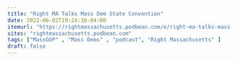 ```yaml
---
title: "Right MA Talks Mass Dem State Convention"
date: 2022-06-02T19:24:16-04:00
itemurl: "https://rightmassachusetts.podbean.com/e/right-ma-talks-mass-dem-state-convention/"
sites: "rightmassachusetts.podbean.com"
tags: ["MassGOP" , "Mass Dems" , "podcast", "Right Massachusetts" ]
draft: false
---
```


